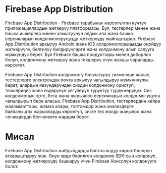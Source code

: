 # Firebase App Distribution
Firebase App Distribution - Firebase тарабынан көрсөтүлгөн күчтүү приложациялардын жеткерүү платформасы. Бул, тестерлер менен жана башка ишкерлер менен алыштуунун алдын ала жана башка версияларын колдонмолоруңузду жеткерүүдү жайгаштырар. Firebase App Distribution аркылуу Android жана iOS колдонмолорыңызды оңойдуу жеткерүүгө, белгилүү билдирүүлөргө жана колдонмону алып салууга мүмкүндүк берет. Бул Firebase башка продукттары менен доборлоо болуп, колдонмону жеткерүү жана текшерүү үчүн жакшы чараларды көрсөтөт.

Firebase App Distribution колдонмогу бөлүштүрүү тизмелери жасап, тестерлерге электрондук почта аркылуу чагылдыруу мүмкүнчүлүк берет, алардын көзүндөрүндөк сиздин колдонмону орнотуп, текшериңиз жана өздөрүнүн үлгүлөрүн туруктуу түрдө көрүңүз. Сиз колдонмонын эрте, бета жана жарыялоо версияларын колдонмогуңузга чагылдырып бере аласыз. Firebase App Distribution, тестерлердиң кайра маалыматтары, жамаа алары, топтомдор жана анализдерге байланышты жарыяларды көрсөтүп, сизге тез жолдо жаңылоо жана чечимдерди белгилөөгө жардам берет.
# Мисал
Firebase App Distribution жабдылдарды баптоо кодуу көрсөтбөлөрүн аткарыштыруу жок. Онун ордо берилген колдонмо SDK-сын колдонуп, колдонмону жеткерүүдү башкаруу үчүн Firebase Консолун колдонууга болот.